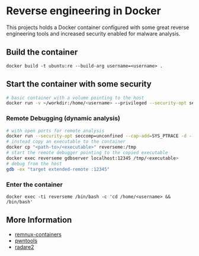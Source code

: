# Reverse engineering in Docker
This projects holds a Docker container configured with some great reverse engineering tools and increased security enabled for malware analysis.
## Build the container
```
docker build -t ubuntu:re --build-arg username=<username> .
```
## Start the container with some security
```sh
# basic container with a volume pointing to the host
docker run -v ~/workdir:/home/<username> --privileged --security-opt seccomp=unconfined --cap-add=SYS_PTRACE -d --rm --name reverseme ubuntu:re
```
### Remote Debugging (dynamic analysis)
```sh
# with open ports for remote analysis
docker run --security-opt seccomp=unconfined --cap-add=SYS_PTRACE -d --rm --name reverseme -p 12345:12345 -p 7655:22 ubuntu:re
# instead copy an executable to the container
docker cp "<path-to>/<executable>" reverseme:/tmp
# start the remote debugger pointing to the copied executable
docker exec reverseme gdbserver localhost:12345 /tmp/<executable>
# debug from the host
gdb -ex "target extended-remote :12345"
```
### Enter the container
```
docker exec -ti reverseme /bin/bash -c 'cd /home/<username> && /bin/bash'
```
## More Information
- [remnux-containers](https://docs.remnux.org/run-tools-in-containers/remnux-containers)
- [pwntools](https://github.com/Gallopsled/pwntools)
- [radare2](https://github.com/radareorg/radare2)
